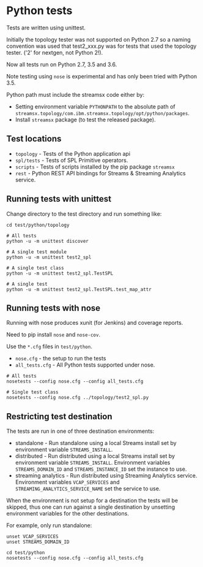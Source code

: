# Python tests

Tests are written using unittest.

Initially the topology tester was not supported on Python 2.7
so a naming convention was used that test2_xxx.py was for tests
that used the topology tester. ('2' for nextgen, not Python 2!).

Now all tests run on Python 2.7, 3.5 and 3.6.

Note testing using `nose` is experimental and has only been
tried with Python 3.5.

Python path must include the streamsx code either by:

 * Setting environment variable `PYTHONPATH` to the absolute path of `streamsx.topology/com.ibm.streamsx.topology/opt/python/packages`.
 * Install `streamsx` package (to test the released package).


## Test locations

 * `topology` - Tests of the Python application api
 * `spl/tests` - Tests of SPL Primitive operators.
 * `scripts` - Tests of scripts installed by the pip package `streamsx`
 * `rest` - Python REST API bindings for Streams & Streaming Analytics service.

## Running tests with unittest

Change directory to the test directory and run something like:

```
cd test/python/topology

# All tests
python -u -m unittest discover

# A single test module
python -u -m unittest test2_spl

# A single test class
python -u -m unittest test2_spl.TestSPL

# A single test 
python -u -m unittest test2_spl.TestSPL.test_map_attr
```

## Running tests with nose

Running with nose produces xunit (for Jenkins) and coverage reports.

Need to pip install `nose` and `nose-cov`.

Use the `*.cfg` files in `test/python`.

 * `nose.cfg` - the setup to run the tests
 * `all_tests.cfg` - All Python tests supported under nose.

```
# All tests
nosetests --config nose.cfg --config all_tests.cfg

# Single test class
nosetests --config nose.cfg ../topology/test2_spl.py
```

## Restricting test destination

The tests are run in one of three destination environments:

 * standalone - Run standalone using a local Streams install set by environment variable `STREAMS_INSTALL`.
 * distributed - Run distributed using a local Streams install set by environment variable `STREAMS_INSTALL`. Environment variables `STREAMS_DOMAIN_ID` and `STREAMS_INSTANCE_ID` set the instance to use.
 * streaming analytics - Run distributed using Streaming Analytics service.  Environment variables `VCAP_SERVICES` and `STREAMING_ANALYTICS_SERVICE_NAME` set the service to use.

When the environment is not setup for a destination the tests will be skipped, thus one can run against a single destination by unsetting environment variables for the other destinations.

For example, only run standalone:

```
unset VCAP_SERVICES
unset STREAMS_DOMAIN_ID

cd test/python
nosetests --config nose.cfg --config all_tests.cfg
```

